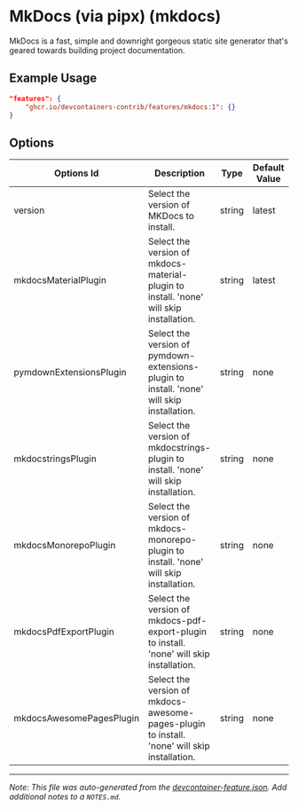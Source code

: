 
# MkDocs (via pipx) (mkdocs)

MkDocs is a fast, simple and downright gorgeous static site generator that's geared towards building project documentation.

## Example Usage

```json
"features": {
    "ghcr.io/devcontainers-contrib/features/mkdocs:1": {}
}
```

## Options

| Options Id | Description | Type | Default Value |
|-----|-----|-----|-----|
| version | Select the version of MKDocs to install. | string | latest |
| mkdocsMaterialPlugin | Select the version of mkdocs-material-plugin to install. 'none' will skip installation. | string | latest |
| pymdownExtensionsPlugin | Select the version of pymdown-extensions-plugin to install. 'none' will skip installation. | string | none |
| mkdocstringsPlugin | Select the version of mkdocstrings-plugin to install. 'none' will skip installation. | string | none |
| mkdocsMonorepoPlugin | Select the version of mkdocs-monorepo-plugin to install. 'none' will skip installation. | string | none |
| mkdocsPdfExportPlugin | Select the version of mkdocs-pdf-export-plugin to install. 'none' will skip installation. | string | none |
| mkdocsAwesomePagesPlugin | Select the version of mkdocs-awesome-pages-plugin to install. 'none' will skip installation. | string | none |



---

_Note: This file was auto-generated from the [devcontainer-feature.json](https://github.com/devcontainers-contrib/features/blob/main/src/mkdocs/devcontainer-feature.json).  Add additional notes to a `NOTES.md`._
